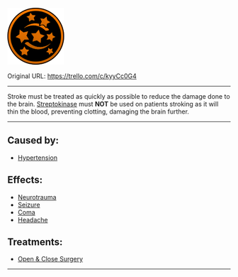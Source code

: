 ![tile001(2).png\|200](./Stroke%20-%20Attachments/6718845db30472d958dd7c1e.png)

Original URL: https://trello.com/c/kyyCc0G4

---

Stroke must be treated as quickly as possible to reduce the damage done to the brain. [Streptokinase](../Items/Streptokinase.md) must **NOT** be used on patients stroking as it will thin the blood, preventing clotting, damaging the brain further.

---

## Caused by:

- [Hypertension](../Blood/Hypertension.md)

## Effects:

- [Neurotrauma](Neurotrauma.md)
- [Seizure](Seizure.md)
- [Coma](Coma.md)
- [Headache](../Symptoms/Headache.md)

## Treatments:

- [Open & Close Surgery](../Procedures/Open%20&%20Close%20Surgery.md)

---


